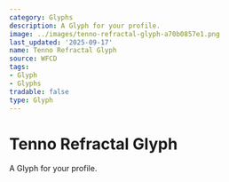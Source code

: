 ```yaml
---
category: Glyphs
description: A Glyph for your profile.
image: ../images/tenno-refractal-glyph-a70b0857e1.png
last_updated: '2025-09-17'
name: Tenno Refractal Glyph
source: WFCD
tags:
- Glyph
- Glyphs
tradable: false
type: Glyph
---
```


# Tenno Refractal Glyph

A Glyph for your profile.

